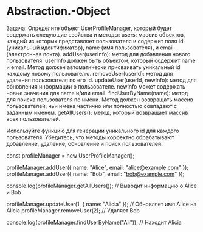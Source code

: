 # Abstraction.-Object
Задача:
Определите объект UserProfileManager, который будет содержать следующие свойства и методы:
users: массив объектов, каждый из которых представляет пользователя и содержит поля id (уникальный идентификатор), name (имя пользователя), и email (электронная почта).
addUser(userInfo): метод для добавления нового пользователя. userInfo должен быть объектом, который содержит name и email. Метод должен автоматически присваивать уникальный id каждому новому пользователю.
removeUser(userId): метод для удаления пользователя по его id.
updateUser(userId, newInfo): метод для обновления информации о пользователе. newInfo может содержать новые значения для name и/или email.
findUserByName(name): метод для поиска пользователя по имени. Метод должен возвращать массив пользователей, чьи имена частично или полностью совпадают с заданным именем.
getAllUsers(): метод, который возвращает массив всех пользователей.


Используйте функцию для генерации уникального id для каждого пользователя.
Убедитесь, что методы корректно обрабатывают добавление, удаление, обновление и поиск пользователей.

const profileManager = new UserProfileManager();

profileManager.addUser({ name: "Alice", email: "alice@example.com" });
profileManager.addUser({ name: "Bob", email: "bob@example.com" });

console.log(profileManager.getAllUsers()); // Выводит информацию о Alice и Bob

profileManager.updateUser(1, { name: "Alicia" }); // Обновляет имя Alice на Alicia
profileManager.removeUser(2); // Удаляет Bob

console.log(profileManager.findUserByName("Ali")); // Находит Alicia